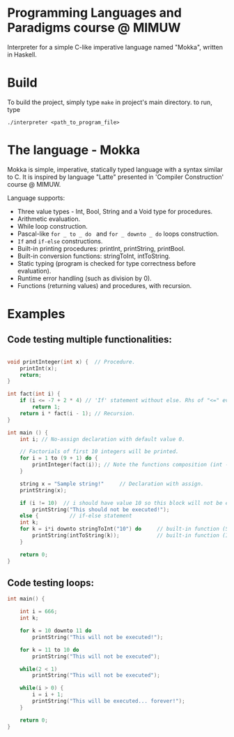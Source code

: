 # Programming Languages and Paradigms course @ MIMUW

Interpreter for a simple C-like imperative language named "Mokka", written in Haskell.

# Build

To build the project, simply type `make` in project's main directory.
to run, type
```
./interpreter <path_to_program_file>
```

# The language - Mokka

Mokka is simple, imperative, statically typed language with a syntax similar to C.
It is inspired by language "Latte" presented in 'Compiler Construction' course @ MIMUW.

Language supports:

- Three value types -  Int, Bool, String   and a Void type for procedures.
- Arithmetic evaluation.
- While loop construction.
- Pascal-like  `for _ to _ do ` and `for _ downto _ do`  loops construction.
- `If` and `if-else` constructions.
- Built-in printing procedures:  printInt, printString, printBool.
- Built-in conversion functions:  stringToInt, intToString.
- Static typing (program is checked for type correctness before evaluation).
- Runtime error handling (such as division by 0).
- Functions (returning values) and procedures,  with recursion.


# Examples


## Code testing multiple functionalities:

```c++

void printInteger(int x) {	// Procedure.
    printInt(x);
    return;
}

int fact(int i) {
    if (i <= -7 + 2 * 4) // 'If' statement without else. Rhs of "<=" evaluates to 1
        return 1;
	return i * fact(i - 1); // Recursion.
}

int main () {
    int i; // No-assign declaration with default value 0.

    // Factorials of first 10 integers will be printed.
    for i = 1 to (9 + 1) do {
        printInteger(fact(i)); // Note the functions composition (int -> int -> IO).
    }

    string x = "Sample string!"     // Declaration with assign.
    printString(x);

    if (i != 10)  // i should have value 10 so this block will not be executed
        printString("This should not be executed!");
    else { 			// if-else statement
    int k;
    for k = i*i downto stringToInt("10") do     // built-in function (String -> Int)
        printString(intToString(k));            // built-in function (Int -> String)
    }

    return 0;
}

```

## Code testing loops:

```c++
int main() {

	int i = 666;
    int k;

    for k = 10 downto 11 do
        printString("This will not be executed!");

    for k = 11 to 10 do
        printString("This will not be executed");

    while(2 < 1)
        printString("This will not be executed");

	while(i > 0) {
		i = i + 1;
        printString("This will be executed... forever!");
    }

	return 0;
}

```
